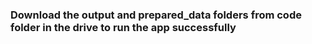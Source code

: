 ### Download the output and prepared_data folders from code folder in the drive to run the app successfully
